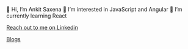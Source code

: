 👋 Hi, I’m Ankit Saxena
👀 I’m interested in JavaScript and Angular
🌱 I’m currently learning React



<a href="https://www.linkedin.com/in/ankits1995/" target="_">Reach out to me on Linkedin</a>

<a href="medium.com/@ankit_saxena" target="_">Blogs</a>


